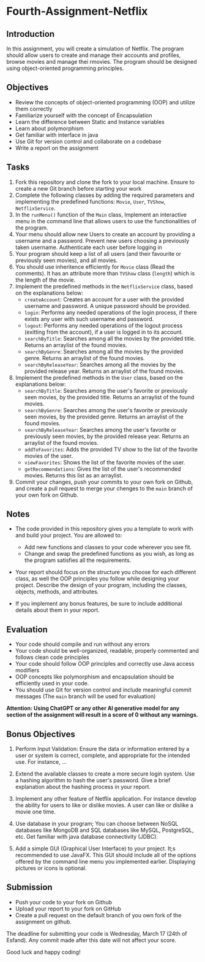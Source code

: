 # Fourth-Assignment-Netflix


## Introduction
In this assignment, you will create a simulation of Netflix. The program should allow users to create and manage their accounts and profiles, browse movies and manage thei rmovies. The program should be designed using object-oriented programming principles.

## Objectives
- Review the concepts of object-oriented programming (OOP) and utilize them correctly
- Familiarize yourself with the concept of Encapsulation
- Learn the difference between Static and Instance variables
- Learn about polymorphism
- Get familiar with interface in java
- Use Git for version control and collaborate on a codebase
- Write a report on the assignment

## Tasks
1. Fork this repository and clone the fork to your local machine. Ensure to create a new Git branch before starting your work
2. Complete the following classes by adding the required parameters and implementing the predefined functions: `Movie`, `User`, `TVShow`, `NetflixService`.
3. In the `runMenu()` function of the `Main` class, Implement an interactive menu in the command line that allows users to use the functionalities of the program. 
4. Your menu should allow new Users to create an account by providing a username and a password. Prevent new users choosing a previously taken username. Authenticate each user before logging in
5. Your program should keep a list of all users (and their favourite or previously seen movies), and all movies.
6. You should use inheritence efficiently for `Movie` class (Read the comments). It has an attribute more than `TVShow` class (`length`) which is the length of the movie.
7. Implement the predefined methods in the `NetflixService` class, based on the explanations below:
    - `createAccount`: Creates an account for a user with the provided username and password. A unique password should be provided.
    - `login`: Performs any needed operations of the login process, if there exists any user with such username and password.
    - `logout`: Performs any needed operations of the logout process (exitting from the account), if a user is logged in to its account.
    - `searchByTitle`: Searches among all the movies by the provided title. Returns an arraylist of the found movies.
    - `searchByGenre`: Searches among all the movies by the provided genre. Returns an arraylist of the found movies.
    - `searchByReleaseYear`: Searches among all the movies by the provided release year. Returns an arraylist of the found movies.
8. Implement the predefined methods in the `User` class, based on the explanations below:
    - `searchByTitle`: Searches among the user's favorite or previously seen movies, by the provided title. Returns an arraylist of the found movies.
    - `searchByGenre`: Searches among the user's favorite or previously seen movies, by the provided genre. Returns an arraylist of the found movies.
    - `searchByReleaseYear`: Searches among the user's favorite or previously seen movies, by the provided release year. Returns an arraylist of the found movies.
    - `addToFavorites`: Adds the provided TV show to the list of the favorite movies of the user.
    - `viewFavorites`: Shows the list of the favorite movies of the user.
    - `getRecommendations`: Gives the list of the user's recommended movies. Returns this list as an arraylist.
9. Commit your changes, push your commits to your own fork on Github, and create a pull request to merge your chenges to the `main` branch of your own fork on Github.

## Notes
- The code provided in this repository gives you a template to work with and build your project. You are allowed to:
    - Add new functions and classes to your code wherever you see fit.
    - Change and swap the predefined functions as you wish, as long as the program satisfies all the requirements.
    
- Your report should focus on the structure you choose for each different class, as well the OOP principles you follow while designing your project. Describe the design of your program, including the classes, objects, methods, and attributes.

- If you implement any bonus features, be sure to include additional details about them in your report. 

## Evaluation
- Your code should compile and run without any errors
- Your code should be well-organized, readable, properly commented and follows clean code principles
- Your code should follow OOP principles and correctly use Java access modifiers
- OOP concepts like polymorphism and encapsulation should be efficiently used in your code.
- You should use Git for version control and include meaningful commit messages (The `main` branch will be used for evaluation)

**Attention: Using ChatGPT or any other AI generative model for any section of the assignment will result in a score of 0 without any warnings.**

## Bonus Objectives
1. Perform Input Validation: Ensure the data or information entered by a user or system is correct, complete, and appropriate for the intended use. For instance, ...

2. Extend the available classes to create a more secure login system. Use a hashing algorithm to hash the user's password. Give a brief explanation about the hashing process in your report.

3. Implement any other feature of Netflix application. For instance develop the ability for users to like or dislike movies. A user can like or dislike a movie one time.

4. Use database in your program; You can choose between NoSQL databases like MongoDB and SQL databases like MySQL, PostgreSQL, etc. Get familiar with java database connectivity (JDBC).

5. Add a simple GUI (Graphical User Interface) to your project. It;s recommended to use JavaFX. This GUI should include all of the options offered by the command line menu you implemented earlier. Displaying pictures or icons is optional.

## Submission
- Push your code to your fork on Github
- Upload your report to your fork on GitHub
- Create a pull request on the default branch of you own fork of the assignment on github.

The deadline for submitting your code is Wednesday, March 17 (24th of Esfand). Any commit made after this date will not affect your score.

Good luck and happy coding!

